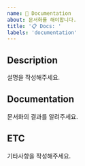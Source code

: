 ```yaml
---
name: 🔧 Documentation
about: 문서화를 해야합니다.
title: '📋 Docs: '
labels: 'documentation'
---
```


## Description
설명을 작성해주세요.

## Documentation
문서화의 결과를 알려주세요.

## ETC
기타사항을 작성해주세요.